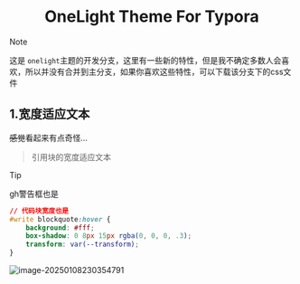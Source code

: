 <h1 align='center'>OneLight Theme For Typora</h1>

> [!note] 
>
>  这是 `onelight`主题的开发分支，这里有一些新的特性，但是我不确定多数人会喜欢，所以并没有合并到主分支，如果你喜欢这些特性，可以下载该分支下的css文件

## 1.宽度适应文本

~~感觉~~看起来有点奇怪...

> 引用块的宽度适应文本

> [!tip]
>
> gh警告框也是

```css
// 代码块宽度也是
#write blockquote:hover {
    background: #fff;
    box-shadow: 0 8px 15px rgba(0, 0, 0, .3);
    transform: var(--transform);
}
```

![image-20250108230354791](https://s2.loli.net/2025/01/08/aBl1eQ3cTWn5zum.png)





